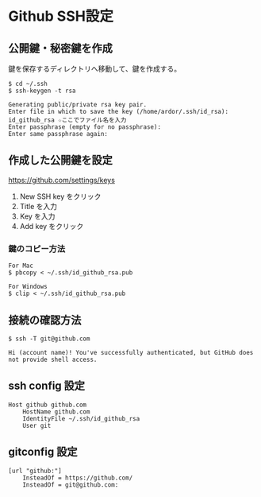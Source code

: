 # Github SSH設定

## 公開鍵・秘密鍵を作成
鍵を保存するディレクトリへ移動して、鍵を作成する。

```
$ cd ~/.ssh
$ ssh-keygen -t rsa

Generating public/private rsa key pair.
Enter file in which to save the key (/home/ardor/.ssh/id_rsa): id_github_rsa ☆ここでファイル名を入力
Enter passphrase (empty for no passphrase):
Enter same passphrase again:
```

## 作成した公開鍵を設定
https://github.com/settings/keys

1. New SSH key をクリック
1. Title を入力
1. Key を入力
1. Add key をクリック

### 鍵のコピー方法
```
For Mac
$ pbcopy < ~/.ssh/id_github_rsa.pub
```

```
For Windows
$ clip < ~/.ssh/id_github_rsa.pub
```

## 接続の確認方法
```
$ ssh -T git@github.com

Hi (account name)! You've successfully authenticated, but GitHub does not provide shell access.
```

## ssh config 設定
```:~/.ssh/config
Host github github.com
    HostName github.com
    IdentityFile ~/.ssh/id_github_rsa
    User git
```

## gitconfig 設定
```:~/.gitconfig
[url "github:"]
	InsteadOf = https://github.com/
	InsteadOf = git@github.com:
```
